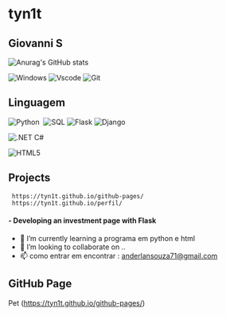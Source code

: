 # tyn1t
## Giovanni S

![Anurag's GitHub stats](https://github-readme-stats.vercel.app/api?username=tyn1t&theme=dark&show_icons=true)


![Windows](https://img.shields.io/badge/Windows-000?style=for-the-badge&logo=windows&logoColor=2CA5E0)
![Vscode](https://img.shields.io/badge/Vscode-007ACC?style=for-the-badge&logo=visual-studio-code&logoColor=white)
![Git](https://img.shields.io/badge/GIT-E44C30?style=for-the-badge&logo=git&logoColor=white)


## Linguagem 

  ![Python](https://img.shields.io/badge/Python-0D1117?style=for-the-badge&logo=python)&nbsp;
  ![SQL](https://img.shields.io/badge/SQL-FFFFFF?style=for-the-badge&logo=oracle&logoColor=ffcc66&labelColor=FFFFFF&color=#68da66)
  ![Flask](https://img.shields.io/badge/flask-%23000.svg?style=for-the-badge&logo=flask&logoColor=white)
  ![Django](https://img.shields.io/badge/Django-092E20?style=for-the-badge&logo=django&logoColor=green)

   
  ![.NET C#](https://img.shields.io/badge/.NET-C%23-239120?style=for-the-badge&logo=c-sharp&logoColor=white)
  
![HTML5](https://img.shields.io/badge/HTML5-E34F26?style=for-the-badge&logo=html5&logoColor=white)


## Projects  
     https://tyn1t.github.io/github-pages/
     https://tyn1t.github.io/perfil/
     
#### - Developing an investment page with Flask
- 🌱 I’m currently learning a programa em python e html
- 💞️ I’m looking to collaborate on  ..
- 📫 como entrar em encontrar : anderlansouza71@gmail.com

## GitHub Page
Pet (https://tyn1t.github.io/github-pages/)
<!--- -
tyn1t/tyn1t is a ✨ special ✨ repository because its `README.md` (this file) appears on your GitHub profile.
![GitHub Stats](https://github-readme-stats.vercel.app/api?username=SEUUSERNAME&theme=transparent&bg_color=000&border_color=30A3DC&show_icons=true&icon_color=30A3DC&title_color=E94D5F&text_color=FFF)
You can click the Preview link to take a look at your changes.
--->
